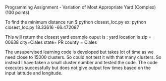Programming Assignment - Variation of Most Appropriate Yard (Complex) (100 points)

To find the minimum distance run
$ python closest_loc.py <longitude> <latitude>
ex: python closest_loc.py 18.33616 -66.472087

This will return the closest yard
example ouput is : yard location is zip = 00638 city=Ciales state= PR county = Ciales

The unsupervised learning code is developed but takes lot of time as we need 
close to 15000 clusters. So could not test it with that many clusters.
So instead I have taken a small cluster number and tested the code. The code executes
successfully but does not give output few times based on the input latitude and longitude.